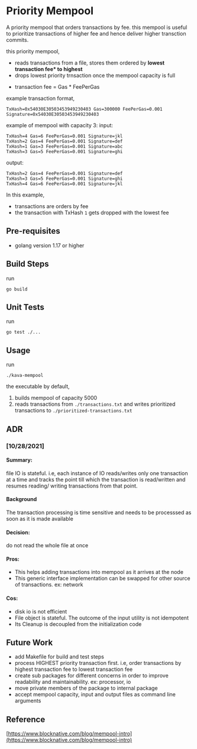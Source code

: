 # Priority Mempool
A priority mempool that orders transactions by fee. this mempool is useful to prioritize transactions of higher fee and hence deliver higher transction commits.

this priority mempool,
- reads transactions from a file, stores them ordered by __lowest transaction fee* to highest__
- drops lowest priority trnsaction once the mempool capacity is full

* transaction fee = Gas * FeePerGas

example transaction format,
```
TxHash=0x54030E30503453949230403 Gas=300000 FeePerGas=0.001 Signature=0x54030E30503453949230403
```
example of mempool with capacity 3:
input:
```
TxHash=4 Gas=6 FeePerGas=0.001 Signature=jkl
TxHash=2 Gas=4 FeePerGas=0.001 Signature=def
TxHash=1 Gas=3 FeePerGas=0.001 Signature=abc
TxHash=3 Gas=5 FeePerGas=0.001 Signature=ghi

```
output:
```
TxHash=2 Gas=4 FeePerGas=0.001 Signature=def
TxHash=3 Gas=5 FeePerGas=0.001 Signature=ghi
TxHash=4 Gas=6 FeePerGas=0.001 Signature=jkl
```
In this example, 
- transactions are orders by fee
- the transaction with TxHash `1` gets dropped with the lowest fee

## Pre-requisites
- golang version 1.17 or higher


## Build Steps
run 
```
go build 
```


## Unit Tests
run
```
go test ./...
```


## Usage
run 
```
./kava-mempool
```
the executable by default,
1. builds mempool of capacity 5000
2. reads transactions from `./transactions.txt` and writes prioritized transactions to `./prioritized-transactions.txt`


## ADR
### [10/28/2021] 
#### Summary: 
file IO is stateful. i.e, each instance of IO reads/writes only one transaction at a time and tracks the point till which the transaction is read/written and resumes reading/ writing transactions from that point. 
#### Background
The transaction processing is time sensitive and needs to be processsed as soon as it is made available
#### Decision: 
do not read the whole file at once
#### Pros: 
- This helps adding transactions into mempool as it arrives at the node
- This generic interface implementation can be swapped for other source of transactions. ex: network
#### Cos: 
- disk io is not efficient
- File object is stateful. The outcome of the input utility is not idempotent
- Its Cleanup is decoupled from the initialization code


## Future Work
 - add Makefile for build and test steps
 - process HIGHEST priority transaction first. i.e, order transactions by highest transaction fee to lowest transaction fee
 - create sub packages for different concerns in order to improve readability and maintainability. ex: processor, io
 - move private members of the package to internal package
 - accept mempool capacity, input and output files as command line arguments


## Reference
 [https://www.blocknative.com/blog/mempool-intro](https://www.blocknative.com/blog/mempool-intro)

